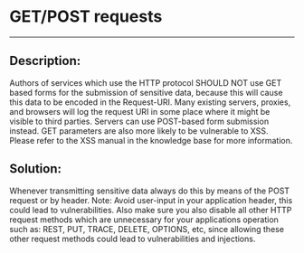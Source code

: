 # GET/POST requests
-------

## Description:

Authors of services which use the HTTP protocol SHOULD NOT use GET based forms for the
submission of sensitive data, because this will cause this data to be
encoded in the Request-URI. Many existing servers, proxies,
and browsers will log the request URI in some place where it might be
visible to third parties. Servers can use POST-based form submission instead.
GET parameters are also more likely to be vulnerable to XSS. Please refer to the
XSS manual in the knowledge base for more information.

## Solution:

Whenever transmitting sensitive data always do this by means of the POST request or by header.
Note: Avoid user-input in your application header, this could lead to vulnerabilities.
Also make sure you also disable all other HTTP request methods which are unnecessary for
your applications operation such as: REST, PUT, TRACE, DELETE, OPTIONS, etc, since
allowing these other request methods could lead to vulnerabilities and injections.
